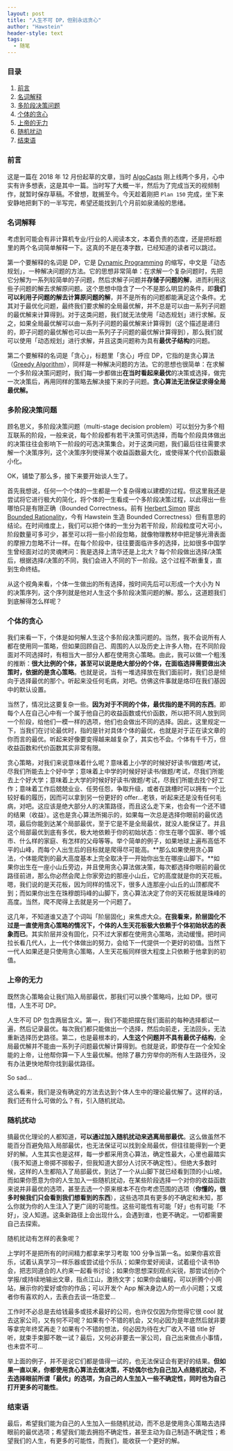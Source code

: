 ```yaml
---
layout: post
title: "人生不可 DP，但别永远贪心"
author: "Hawstein"
header-style: text
tags:
  - 随笔
---
```


### 目录

1. [前言](#前言)
1. [名词解释](#名词解释)
1. [多阶段决策问题](#多阶段决策问题)
1. [个体的贪心](#个体的贪心)
1. [上帝的无力](#上帝的无力)
1. [随机扰动](#随机扰动)
1. [结束语](#结束语)

### 前言

这是一篇在 2018 年 12 月份起草的文章，当时 [AlgoCasts](https://algocasts.io) 刚上线两个多月，心中实有许多想表，这是其中一篇。当时写了大概一半，然后为了完成当天的视频制作，就暂时保存草稿。不曾想，耽搁至今。今天趁着刚把 `Plan 150` 完成，坐下来安静地把剩下的一半写完，希望还能找到几个月前如泉涌般的思绪。

### 名词解释

考虑到可能会有非计算机专业/行业的人阅读本文，本着负责的态度，还是把标题里的两个名词简单解释一下。这真的不是在凑字数，已经知道的读者可以跳过。

第一个要解释的名词是 DP，它是 [Dynamic Programming](https://en.wikipedia.org/wiki/Dynamic_programming) 的缩写，中文是「动态规划」，一种解决问题的方法。它的思想非常简单：在求解一个复杂问题时，先把它分解为一系列较简单的子问题，然后求解子问题并**存储子问题的解**，进而利用这些子问题的解去求解原问题。这个思想中隐含了一个不是那么明显的条件，即**我们可以利用子问题的解去计算原问题的解**，并不是所有的问题都能满足这个条件。尤其对于最优化问题，最终我们要求解的全局最优解，并不总是可以由一系列子问题的最优解来计算得到。对于这类问题，我们就无法使用「动态规划」进行求解。反之，如果全局最优解可以由一系列子问题的最优解来计算得到（这个描述是递归的，即子问题的最优解也可以由一系列子子问题的最优解计算得到），那么我们就可以使用「动态规划」进行求解，并且这类问题称为具有**最优子结构**的问题。

第二个要解释的名词是「贪心」，标题里「贪心」呼应 DP，它指的是贪心算法（[Greedy Algorithm](https://en.wikipedia.org/wiki/Greedy_algorithm)），同样是一种解决问题的方法。它的思想也很简单：在求解一个多阶段决策问题时，我们每一步都做出**在当时看起来最优**的决策或选择，做完一次决策后，再用同样的策略去解决接下来的子问题。**贪心算法无法保证求得全局最优解。**

### 多阶段决策问题

顾名思义，多阶段决策问题（multi-stage decision problem）可以划分为多个相互联系的阶段，一般来说，每个阶段都有若干决策可供选择，而每个阶段具体做出的决策往往会影响下一阶段的可选决策集合。对于这类问题，我们最后往往需要求解一个决策序列，这个决策序列使得某个收益函数最大化，或使得某个代价函数最小化。

OK，铺垫了那么多，接下来要开始谈人生了。

首先我想说，任何一个个体的一生都是一个复杂得难以建模的过程。但这里我还是尝试将它进行极大的简化，将个体的一生看成一个多阶段决策过程，以此得出一些哪怕只是有限正确（Bounded Correctness。前有 [Herbert Simon](https://en.wikipedia.org/wiki/Herbert_A._Simon) 提出 [Bounded Rationality](https://en.wikipedia.org/wiki/Bounded_rationality)，今有 Hawstein 生造 Bounded Correctness）但有意思的结论。在时间维度上，我们可以把个体的一生分为若干阶段，阶段粒度可大可小，阶段数量可多可少，甚至可以将一些小阶段忽略，就像物理教材中把足够光滑表面的摩擦力忽略不计一样。在每个阶段中，往往要面临许多的选择，比如很多中国学生曾经面对过的灵魂拷问：我是选择上清华还是上北大？每个阶段做出选择/决策后，根据选择/决策的不同，我们会进入不同的下一阶段。这个过程不断重复，直到生命终结。

从这个视角来看，个体一生做出的所有选择，按时间先后可以形成一个大小为 N 的决策序列，这个序列就是他对人生这个多阶段决策问题的解。那么，这道题我们到底解得怎么样呢？

### 个体的贪心

我们来看一下，个体是如何解人生这个多阶段决策问题的。当然，我不会说所有人都在使用同一策略，但如果回顾自己、周围的人以及历史上许多人物，在不同阶段面对不同选择时，有相当大一部分人都在使用贪心策略。由此，我可以做一个粗浅的推断：**很大比例的个体，甚至可以说是绝大部分的个体，在面临选择需要做出决策时，依据的是贪心策略**。也就是说，当有一堆选择放在我们面前时，我们总是倾向于选择最优的那个。听起来没任何毛病，对吧。仿佛这件事就是烙印在我们基因中的默认设置。

当然了，情况比这要复杂一些。**因为对于不同的个体，最优指的是不同的东西**。即每个人在自己心中有一个属于他自己的收益函数或代价函数，所以把不同人放到同一个阶段，给他们一模一样的选项，他们也会做出不同的选择。因此，这里规定一下，当我们在讨论最优时，指的是针对具体个体的最优，也就是对于正在读文章的你而言的最优。听起来好像要变得越来越复杂了，其实也不会。个体有千千万，但收益函数和代价函数其实非常有限。

贪心策略，对我们来说意味着什么呢？意味着上小学的时候好好读书/做题/考试，尽我们所能去上个好中学；意味着上中学的时候好好读书/做题/考试，尽我们所能去上个好大学；意味着上大学的时候好好读书/做题/考试，尽我们所能去找个好工作；意味着工作后兢兢业业、任劳任怨，争取升级，或者在跳槽时可以拥有一个比较好看的履历，因而可以拿到另一份更好的 offer...老铁，听起来还是没有任何毛病，对吧。这应该是绝大部分人的决策路径，而且这么走下来，也会有一个还不错的结果（收益）。这也是贪心算法所揭示的，如果每一次总是选择你眼前的最优选项，最后你能到达某个局部最优，至于它是不是全局最优，就没人能保证了。并且这个局部最优到底有多优，极大地依赖于你的初始状态：你生在哪个国家、哪个城市、什么样的家庭、有怎样的父母等等。举个简单的例子，如果地球上遍布高低不平的山峰，而每个人出生后的目标就是爬得尽可能高。**那么如果使用贪心算法，个体能爬到的最大高度基本上完全取决于一开始你出生在哪座山脚下。**如果你出生在一座小山丘旁边，并且使用贪心算法做决策，每次都选择你眼前的最优路径前进，那么你必然会爬上你家旁边的那座小山丘，它的高度就是你的天花板。嗯，我们说的是天花板，因为同样的情况下，很多人连那座小山丘的山顶都爬不到；而如果你出生在珠穆朗玛峰的山脚下，贪心算法决定了你的天花板就是珠峰的高度。当然，爬不爬得上去就是另一个问题了。

这几年，不知道谁又造了个词叫「阶层固化」来焦虑大众。**在我看来，阶层固化不过是一直使用贪心策略的情况下，个体的人生天花板极大依赖于个体初始状态的表象而已**。其实阶层并没有固化，只不过大家都在使用贪心策略，流动缓慢。把时间拉长看几代人，上一代个体做出的努力，会给下一代提供一个更好的初值。当然下一代人如果还是只使用贪心策略，人生天花板同样很大程度上只依赖于他拿到的初值。

### 上帝的无力

既然贪心策略会让我们陷入局部最优，那我们可以换个策略吗，比如 DP。很可惜，人生不可 DP。

人生不可 DP 包含两层含义。第一，我们不能把摆在我们面前的每种选择都试一遍，然后记录最优。每次我们都只能做出一个选择，然后向前走，无法回头，无法重新选择历史路径。第二，也是最根本的，**人生这个问题并不具有最优子结构**，全局最优解并不能由一系列子问题最优解计算得到。也就是说，即使存在一个全知全能的上帝，让他帮你算一下人生最优解。他除了暴力穷举你的所有人生路径外，没有办法更快地帮你找到最优路径。

So sad...

这么看来，我们是没有确定的方法去达到个体人生中的理论最优解了。这样的话，我们还有什么可做的么？有，引入随机扰动。

### 随机扰动

搞最优化理论的人都知道，**可以通过加入随机扰动来逃离局部最优**。这么做虽然不能百分百避免陷入局部最优，也无法保证可以找到全局最优，但往往能得到一个更好的解。人生其实也是这样，每一步都采用贪心算法，确定性最大，心里也最踏实（我不知道上帝掷不掷骰子，但我知道大部分人讨厌不确定性）。但绝大多数时候，这样的人生都陷入了局部最优，到达了一个从山脚下就已经看到顶的小山坡。而如果你愿意为你的人生加入一些随机扰动，在某些阶段选择一个对你的收益函数来说并非最优的选项，甚至去选一个原来根本不在你考虑范围的选项（**你懂的，很多时候我们只会看到我们想看到的东西**），这些选项具有更多的不确定和未知，那么你就为你的人生注入了更广阔的可能性。这些可能性有可能「好」也有可能「不好」，没人知道。这条新路径上会出现什么，会遇到谁，也更不确定。一切都需要自己去探索。

随机扰动有怎样的表象呢？

上学时不是把所有的时间精力都拿来学习考取 100 分争当第一名。如果你喜欢音乐，试着认真学习一样乐器或尝试组个乐队；如果你爱好阅读，试着组个读书协会，把志同道合的人约来一起看书讨论；如果你思想深刻观点尖锐，那尝试创办个学报/或持续地输出文章，指点江山，激扬文字；如果你会编程，可以折腾个小网站，展示你的爱好或你的作品；可以开发个 App 解决身边人的一点小问题；又或者你有喜欢的人，去表白去谈一场恋爱...

工作时不必总是去给钱最多或技术最好的公司，也许仅仅因为你觉得它很 cool 就去这家公司，又有何不可呢？如果有个不错的机会，又何必因为是年底然后就非要等拿完年终奖再走？如果有个不错的想法，何必因为待在大厂收入不错 title 好听，就束手束脚不敢一试？最后，又何必非要去一家公司，自己出来做点小事情，也未尝不可...

举上面的例子，并不是说它们都是值得一试的，也无法保证会有更好的结果。**但如果一直以来，你都使用贪心算法去做决策，不妨偶尔也为自己加入点随机扰动，不去选择眼前所谓「最优」的选项，为自己的人生加入一些不确定性，同时也为自己打开更多的可能性**。

### 结束语

最后，希望我们能为自己的人生加入一些随机扰动，而不总是使用贪心策略去选择眼前的最优选项；希望我们能去拥抱不确定性，甚至主动为自己制造不确定性；希望我们的人生，有更多的可能性，而我们，能收获一个更好的解。
